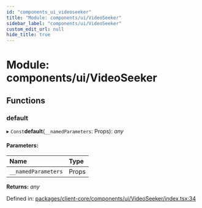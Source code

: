```yaml
---
id: "components_ui_videoseeker"
title: "Module: components/ui/VideoSeeker"
sidebar_label: "components/ui/VideoSeeker"
custom_edit_url: null
hide_title: true
---
```


# Module: components/ui/VideoSeeker

## Functions

### default

▸ `Const`**default**(`__namedParameters`: Props): *any*

#### Parameters:

Name | Type |
:------ | :------ |
`__namedParameters` | Props |

**Returns:** *any*

Defined in: [packages/client-core/components/ui/VideoSeeker/index.tsx:34](https://github.com/xr3ngine/xr3ngine/blob/56376a778/packages/client-core/components/ui/VideoSeeker/index.tsx#L34)
